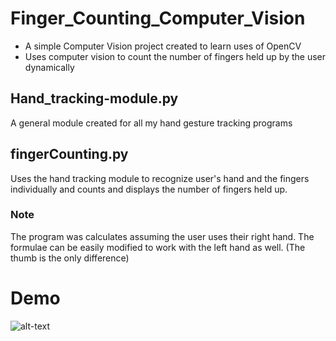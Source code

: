 # Finger_Counting_Computer_Vision
* A simple Computer Vision project created to learn uses of OpenCV
* Uses computer vision to count the number of fingers held up by the user dynamically 

## Hand_tracking-module.py
A general module created for all my hand gesture tracking programs

## fingerCounting.py
Uses the hand tracking module to recognize user's hand and the fingers individually and counts and displays the number of fingers held up.

### Note
The program was calculates assuming the user uses their right hand. The formulae can be easily modified to work with the left hand as well. (The thumb is the only difference)

# Demo
![alt-text](https://github.com/Rai-Sama/Finger_Counting_Computer_Vision/blob/master/Demo.gif)
